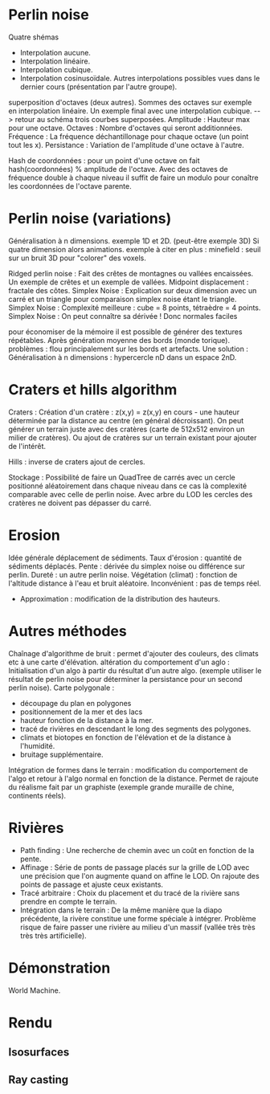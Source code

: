 Perlin noise
============
Quatre shémas
- Interpolation aucune.
- Interpolation linéaire.
- Interpolation cubique.
- Interpolation cosinusoïdale.
Autres interpolations possibles vues dans le dernier cours (présentation par l'autre groupe).

superposition d'octaves (deux autres).
Sommes des octaves sur exemple en interpolation linéaire.
Un exemple final avec une interpolation cubique.
--> retour au schéma trois courbes superposées.
Amplitude : Hauteur max pour une octave.
Octaves : Nombre d'octaves qui seront additionnées.
Fréquence : La fréquence déchantillonage pour chaque octave (un point tout les x).
Persistance : Variation de l'amplitude d'une octave à l'autre.

Hash de coordonnées : pour un point d'une octave on fait hash(coordonnées) % amplitude de l'octave. Avec des octaves de fréquence double à chaque niveau il suffit de faire un modulo pour conaître les coordonnées de l'octave parente.


Perlin noise (variations)
=========================
Généralisation à n dimensions.
exemple 1D et 2D.
(peut-être exemple 3D)
Si quatre dimension alors animations.
exemple à citer en plus : minefield : seuil sur un bruit 3D pour "colorer" des voxels.


Ridged perlin noise : Fait des crêtes de montagnes ou vallées encaissées.
Un exemple de crêtes et un exemple de vallées.
Midpoint displacement : fractale des côtes.
Simplex Noise : Explication sur deux dimension avec un carré et un triangle pour comparaison simplex noise étant le triangle.
Simplex Noise : Complexité meilleure : cube = 8 points, tétraèdre = 4 points.
Simplex Noise : On peut connaître sa dérivée ! Donc normales faciles

pour économiser de la mémoire il est possible de générer des textures répétables.
Après génération moyenne des bords (monde torique).
problèmes : flou principalement sur les bords et artefacts.
Une solution : Généralisation à n dimensions : hypercercle nD dans un espace 2nD.

Craters et hills algorithm
==========================
Craters : Création d'un cratère : z(x,y) = z(x,y) en cours - une hauteur déterminée par la distance au centre (en général décroissant).
On peut générer un terrain juste avec des cratères (carte de 512x512 environ un milier de cratères).
Ou ajout de cratères sur un terrain existant pour ajouter de l'intérêt.

Hills : inverse de craters ajout de cercles.

Stockage : Possibilité de faire un QuadTree de carrés avec un cercle positionné aléatoirement dans chaque niveau dans ce cas là complexité comparable avec celle de perlin noise.
Avec arbre du LOD les cercles des cratères ne doivent pas dépasser du carré.

Erosion
=======
Idée générale déplacement de sédiments. 
Taux d'érosion : quantité de sédiments déplacés.
Pente : dérivée du simplex noise ou différence sur perlin.
Dureté : un autre perlin noise.
Végétation (climat) : fonction de l'altitude distance à l'eau et bruit aléatoire.
Inconvénient : pas de temps réel.
- Approximation : modification de la distribution des hauteurs.


Autres méthodes
===============
Chaînage d'algorithme de bruit : permet d'ajouter des couleurs, des climats etc à une carte d'élévation.
altération du comportement d'un aglo : Initialisation d'un algo à partir du résultat d'un autre algo. (exemple utiliser le résultat de perlin noise pour déterminer la persistance pour un second perlin noise).
Carte polygonale :
- découpage du plan en polygones
- positionnement de la mer et des lacs
- hauteur fonction de la distance à la mer.
- tracé de rivières en descendant le long des segments des polygones.
- climats et biotopes en fonction de l'élévation et de la distance à l'humidité.
- bruitage supplémentaire.

Intégration de formes dans le terrain : modification du comportement de l'algo et retour à l'algo normal en fonction de la distance. Permet de rajoute du réalisme fait par un graphiste (exemple grande muraille de chine, continents réels).


Rivières
========
- Path finding : Une recherche de chemin avec un coût en fonction de la pente.
- Affinage : Série de ponts de passage placés sur la grille de LOD avec une précision que l'on augmente quand on affine le LOD. On rajoute des points de passage et ajuste ceux existants.
- Tracé arbitraire : Choix du placement et du tracé de la rivière sans prendre en compte le terrain.
- Intégration dans le terrain : De la même manière que la diapo précédente, la rivère constitue une forme spéciale à intégrer. Problème risque de faire passer une rivière au milieu d'un massif (vallée très très très très artificielle).

Démonstration
=============
World Machine.


Rendu
=====

Isosurfaces
-----------



Ray casting
-----------